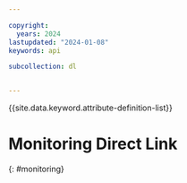 ```yaml
---

copyright:
  years: 2024
lastupdated: "2024-01-08"
keywords: api

subcollection: dl


---
```


{{site.data.keyword.attribute-definition-list}}

# Monitoring Direct Link
{: #monitoring}
